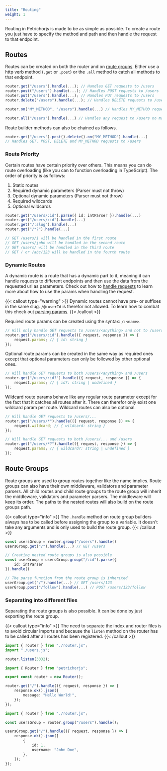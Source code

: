 ```yaml
---
title: "Routing"
weight: 1
---
```


Routing in Petrichorjs is made to be as simple as possible. To create a route you just have to specify the method and path and then handle the request to that endpoint.

## Routes

Routes can be created on both the router and on [route groups](#route-groups). Either use a http verb method (`.get` or `.post`) or the `.all` method to catch all methods to that endpoint.

```ts
router.get("/users").handle(...); // Handles GET requests to /users
router.post("/users").handle(...); // Handles POST requests to /users
router.put("/users").handle(...); // Handles PUT requests to /users
router.delete("/users").handle(...); // Handles DELETE requests to /users

router.on("MY_METHOD", "/users").handle(...) // Handles MY_METHOD requests to /users

router.all("/users").handle(...) // Handles any request to /users no matter the method
```

Route builder methods can also be chained as follows.

```ts
router.get("/users").post().delete().on("MY_METHOD").handle(...)
// Handles GET, POST, DELETE and MY_METHOD requests to /users
```

### Route Priority

Certain routes have certain priority over others. This means you can do route overloading (like you can to function overloading in TypeScript). The order of priority is as follows:

1. Static routes
2. Required dynamic parameters (Parser must not throw)
3. Optional dynamic parameters (Parser must not throw)
4. Required wildcards
5. Optional wildcards

```ts
router.get("/users/:id").parse({ id: intParser }).handle(...)
router.get("/users/:id").handle(...)
router.get("/:slug").handle(...)
router.get("/*?").handle(...)

// GET /users/1 will be handled in the first route
// GET /users/john will be handled in the second route
// GET /users/ will be handled in the third route
// GET / or /abc/123 will be handled in the fourth route
```

### Dynamic Routes

A dynamic route is a route that has a dynamic part to it, meaning it can handle requests to different endpoints and then use the data from the requested url as parameters. Check out how to [handle requests](/docs/guides/handling-requests#request-parameters) to learn more about how to use the params when handling the request.

{{< callout type="warning" >}}
Dynamic routes cannot have pre- or suffixes in the same slug. `/@:userId` is therefor not allowed. To learn how to combat this check out [parsing params](/docs/guides/parsing-parameters).
{{< /callout >}}

Required route params can be created using the syntax: `/:<name>`.

```ts
// Will only handle GET requests to /users/<anything> and not to /users
router.get("/users/:id").handle(({ request, response }) => {
    request.params; // { id: string }
});
```

Optional route params can be created in the same way as required ones except that optional parameters can only be followed by other optional ones.

```ts
// Will handle GET requests to both /users/<anything> and /users
router.get("/users/:id?").handle(({ request, response }) => {
    request.params; // { id?: string | undefined }
});
```

Wildcard route params behave like any regular route parameter except for the fact that it catches all routes after it. There can therefor only exist one wildcard param per route. Wildcard routes can also be optional.

```ts
// Will handle GET requests to /users/...
router.get("/users/*").handle(({ request, response }) => {
    request.wildcard; // { wildcard: string }
});

// Will handle GET requests to both /users/... and /users
router.get("/users/*?").handle(({ request, response }) => {
    request.params; // { wildcard?: string | undefined }
});
```

## Route Groups

Route groups are used to group routes together like the name implies. Route groups can also have their own middleware, validators and parameter parsers. All child routes and child route groups to the route group will inherit the middleware, validators and parameter parsers. The middleware will keep its order. The paths to the nested routes will also build on the route groups path.

{{< callout type="info" >}}
The `.handle` method on route group builders always has to be called before assigning the group to a variable. It doesn't take any arguments and is only used to build the route group.
{{< /callout >}}

```ts
const usersGroup = router.group("/users").handle()
usersGroup.get("/").handle(...) // GET /users

// Creating nested route groups is also possible
const userGroup = usersGroup.group("/:id").parse({
    id: intParser
}).handle()

// The parse function from the route group is inherited
userGroup.get("/").handle(...) // GET /users/123
userGroup.post("/follow").handle(...) // POST /users/123/follow
```

### Separating into different files

Separating the route groups is also possible. It can be done by just exporting the route group.

{{< callout type="info" >}}
The need to separate the index and router files is to avoid circular imports and because the `listen` method on the router has to be called after all routes has been registered.
{{< /callout >}}

```ts {filename="index.ts"}
import { router } from "./router.js";
import "./users.js";

router.listen(3332);
```

```ts {filename="router.ts"}
import { Router } from "petrichorjs";

export const router = new Router();

router.get("/").handle(({ request, response }) => {
    response.ok().json({
        message: "Hello World!",
    });
});
```

```ts {filename="users.ts"}
import { router } from "./router.js";

const usersGroup = router.group("/users").handle();

usersGroup.get("/").handle(({ request, response }) => {
    response.ok().json([
        {
            id: 1,
            username: "John Doe",
        },
    ]);
});
```
